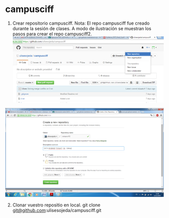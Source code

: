 # campusciff
1. Crear repositorio campusciff. Nota: El repo campusciff fue creado durante la sesión de clases. A modo de ilustración se muestran los pasos para crear el repo campusciff2.
![Crear Repo1](img/create_repo1.png)

![Crear Repo2](img/create_repo2.png)

2. Clonar vuestro repositio en local.
git clone git@github.com:ulisesojeda/campusciff.git

